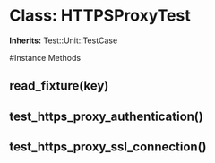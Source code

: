 # Class: HTTPSProxyTest
**Inherits:** Test::Unit::TestCase
    




#Instance Methods
## read_fixture(key) [](#method-i-read_fixture)

## test_https_proxy_authentication() [](#method-i-test_https_proxy_authentication)

## test_https_proxy_ssl_connection() [](#method-i-test_https_proxy_ssl_connection)


